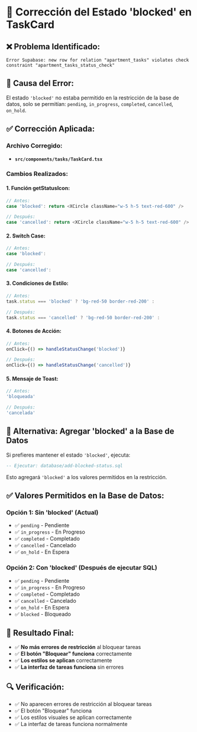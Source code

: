 # 🔧 Corrección del Estado 'blocked' en TaskCard

## ❌ **Problema Identificado:**
```
Error Supabase: new row for relation "apartment_tasks" violates check constraint "apartment_tasks_status_check"
```

## 🎯 **Causa del Error:**
El estado `'blocked'` no estaba permitido en la restricción de la base de datos, solo se permitían: `pending`, `in_progress`, `completed`, `cancelled`, `on_hold`.

## ✅ **Corrección Aplicada:**

### **Archivo Corregido:**
- **`src/components/tasks/TaskCard.tsx`**

### **Cambios Realizados:**

#### **1. Función getStatusIcon:**
```typescript
// Antes:
case 'blocked': return <XCircle className="w-5 h-5 text-red-600" />

// Después:
case 'cancelled': return <XCircle className="w-5 h-5 text-red-600" />
```

#### **2. Switch Case:**
```typescript
// Antes:
case 'blocked':

// Después:
case 'cancelled':
```

#### **3. Condiciones de Estilo:**
```typescript
// Antes:
task.status === 'blocked' ? 'bg-red-50 border-red-200' :

// Después:
task.status === 'cancelled' ? 'bg-red-50 border-red-200' :
```

#### **4. Botones de Acción:**
```typescript
// Antes:
onClick={() => handleStatusChange('blocked')}

// Después:
onClick={() => handleStatusChange('cancelled')}
```

#### **5. Mensaje de Toast:**
```typescript
// Antes:
'bloqueada'

// Después:
'cancelada'
```

## 🎯 **Alternativa: Agregar 'blocked' a la Base de Datos**

Si prefieres mantener el estado `'blocked'`, ejecuta:
```sql
-- Ejecutar: database/add-blocked-status.sql
```

Esto agregará `'blocked'` a los valores permitidos en la restricción.

## ✅ **Valores Permitidos en la Base de Datos:**

### **Opción 1: Sin 'blocked' (Actual)**
- ✅ `pending` - Pendiente
- ✅ `in_progress` - En Progreso
- ✅ `completed` - Completado
- ✅ `cancelled` - Cancelado
- ✅ `on_hold` - En Espera

### **Opción 2: Con 'blocked' (Después de ejecutar SQL)**
- ✅ `pending` - Pendiente
- ✅ `in_progress` - En Progreso
- ✅ `completed` - Completado
- ✅ `cancelled` - Cancelado
- ✅ `on_hold` - En Espera
- ✅ `blocked` - Bloqueado

## 🎯 **Resultado Final:**

- ✅ **No más errores de restricción** al bloquear tareas
- ✅ **El botón "Bloquear" funciona** correctamente
- ✅ **Los estilos se aplican** correctamente
- ✅ **La interfaz de tareas funciona** sin errores

## 🔍 **Verificación:**
- ✅ No aparecen errores de restricción al bloquear tareas
- ✅ El botón "Bloquear" funciona
- ✅ Los estilos visuales se aplican correctamente
- ✅ La interfaz de tareas funciona normalmente










